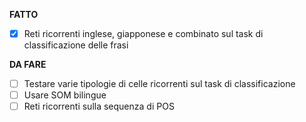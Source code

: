 **FATTO**
- [x] Reti ricorrenti inglese, giapponese e combinato sul task di classificazione delle frasi

**DA FARE**
- [ ] Testare varie tipologie di celle ricorrenti sul task di classificazione
- [ ] Usare SOM bilingue
- [ ] Reti ricorrenti sulla sequenza di POS

